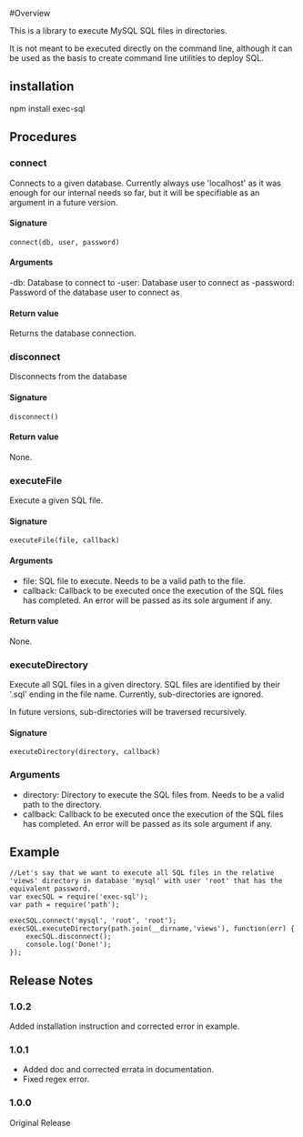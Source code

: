#Overview

This is a library to execute MySQL SQL files in directories.

It is not meant to be executed directly on the command line, although it can be used as the basis to create command line utilities to deploy SQL.

## installation

npm install exec-sql

## Procedures

### connect

Connects to a given database. Currently always use 'localhost' as it was enough for our internal needs so far, but it will be specifiable as an argument in a future version.

#### Signature

```
connect(db, user, password)
```

#### Arguments

-db: Database to connect to
-user: Database user to connect as
-password: Password of the database user to connect as

#### Return value

Returns the database connection.

### disconnect

Disconnects from the database

#### Signature

```
disconnect()
```

#### Return value

None.

### executeFile

Execute a given SQL file.

#### Signature

```
executeFile(file, callback)
```

#### Arguments

- file: SQL file to execute. Needs to be a valid path to the file.
- callback: Callback to be executed once the execution of the SQL files has completed. An error will be passed as its sole argument if any.

#### Return value

None.

### executeDirectory

Execute all SQL files in a given directory. SQL files are identified by their '.sql' ending in the file name. Currently, sub-directories are ignored.

In future versions, sub-directories will be traversed recursively.

#### Signature

```
executeDirectory(directory, callback)
```

### Arguments

- directory: Directory to execute the SQL files from. Needs to be a valid path to the directory.
- callback: Callback to be executed once the execution of the SQL files has completed. An error will be passed as its sole argument if any.

## Example

```
//Let's say that we want to execute all SQL files in the relative 'views' directory in database 'mysql' with user 'root' that has the equivalent password.
var execSQL = require('exec-sql');
var path = require('path');

execSQL.connect('mysql', 'root', 'root');
execSQL.executeDirectory(path.join(__dirname,'views'), function(err) {
    execSQL.disconnect();
    console.log('Done!');
});
```

## Release Notes

### 1.0.2

Added installation instruction and corrected error in example.

### 1.0.1

- Added doc and corrected errata in documentation.
- Fixed regex error.

### 1.0.0

Original Release
